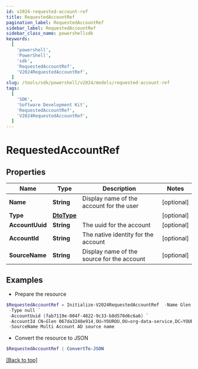 ```yaml
---
id: v2024-requested-account-ref
title: RequestedAccountRef
pagination_label: RequestedAccountRef
sidebar_label: RequestedAccountRef
sidebar_class_name: powershellsdk
keywords:
  [
    'powershell',
    'PowerShell',
    'sdk',
    'RequestedAccountRef',
    'V2024RequestedAccountRef',
  ]
slug: /tools/sdk/powershell/v2024/models/requested-account-ref
tags:
  [
    'SDK',
    'Software Development Kit',
    'RequestedAccountRef',
    'V2024RequestedAccountRef',
  ]
---
```


# RequestedAccountRef

## Properties

| Name | Type | Description | Notes |
| --- | --- | --- | --- |
| **Name** | **String** | Display name of the account for the user | [optional] |
| **Type** | [**DtoType**](dto-type) |  | [optional] |
| **AccountUuid** | **String** | The uuid for the account | [optional] |
| **AccountId** | **String** | The native identity for the account | [optional] |
| **SourceName** | **String** | Display name of the source for the account | [optional] |

## Examples

- Prepare the resource

```powershell
$RequestedAccountRef = Initialize-V2024RequestedAccountRef  -Name Glen.067da3248e914 `
 -Type null `
 -AccountUuid {fab7119e-004f-4822-9c33-b8d570d6c6a6} `
 -AccountId CN=Glen 067da3248e914,OU=YOUROU,OU=org-data-service,DC=YOURDC,DC=local `
 -SourceName Multi Account AD source name
```

- Convert the resource to JSON

```powershell
$RequestedAccountRef | ConvertTo-JSON
```

[[Back to top]](#)
